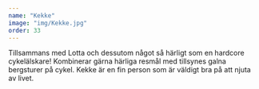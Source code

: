 ```yaml
---
name: "Kekke"
image: "img/Kekke.jpg"
order: 33
---
```

Tillsammans med Lotta och dessutom något så härligt som en hardcore cykelälskare! Kombinerar gärna härliga resmål med tillsynes galna bergsturer på cykel. Kekke är en fin person som är väldigt bra på att njuta av livet.
